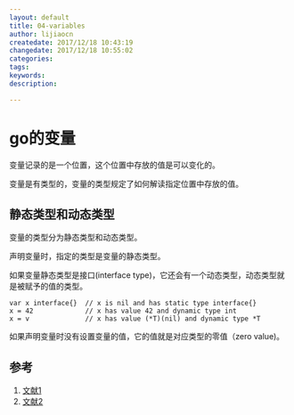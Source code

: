 ```yaml
---
layout: default
title: 04-variables
author: lijiaocn
createdate: 2017/12/18 10:43:19
changedate: 2017/12/18 10:55:02
categories:
tags:
keywords:
description: 

---
```



<!-- toc -->

# go的变量 

变量记录的是一个位置，这个位置中存放的值是可以变化的。

变量是有类型的，变量的类型规定了如何解读指定位置中存放的值。

## 静态类型和动态类型

变量的类型分为静态类型和动态类型。

声明变量时，指定的类型是变量的静态类型。

如果变量静态类型是接口(interface type)，它还会有一个动态类型，动态类型就是被赋予的值的类型。

	var x interface{}  // x is nil and has static type interface{}
	x = 42             // x has value 42 and dynamic type int
	x = v              // x has value (*T)(nil) and dynamic type *T

如果声明变量时没有设置变量的值，它的值就是对应类型的零值（zero value)。

## 参考

1. [文献1][1]
2. [文献2][2]

[1]: 1.com  "文献1" 
[2]: 2.com  "文献1" 
